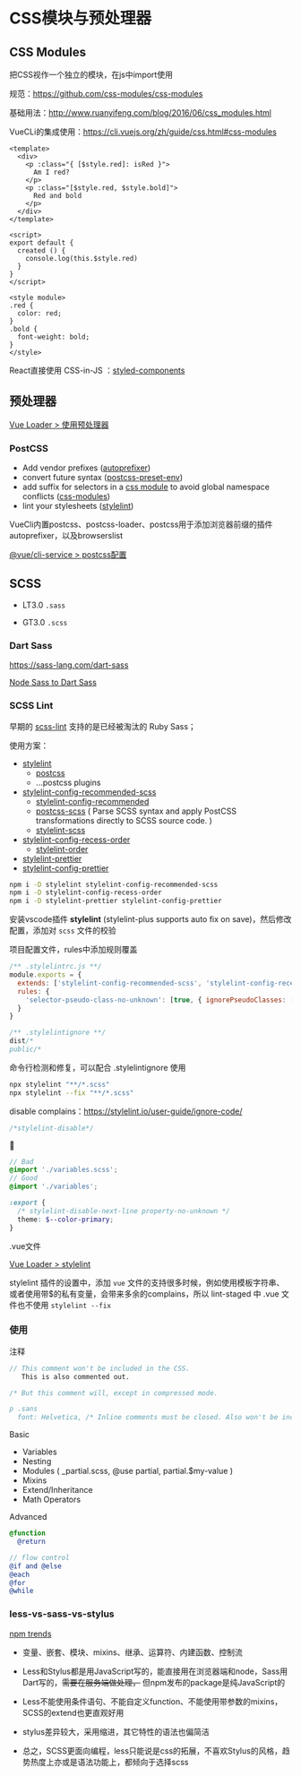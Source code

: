# CSS模块与预处理器

## CSS Modules

把CSS视作一个独立的模块，在js中import使用

规范：<https://github.com/css-modules/css-modules>

基础用法：<http://www.ruanyifeng.com/blog/2016/06/css_modules.html>

VueCLi的集成使用：<https://cli.vuejs.org/zh/guide/css.html#css-modules>

```vue
<template>
  <div>
    <p :class="{ [$style.red]: isRed }">
      Am I red?
    </p>
    <p :class="[$style.red, $style.bold]">
      Red and bold
    </p>
  </div>
</template>

<script>
export default {
  created () {
    console.log(this.$style.red)
  }
}
</script>

<style module>
.red {
  color: red;
}
.bold {
  font-weight: bold;
}
</style>
```

React直接使用 CSS-in-JS ：[styled-components](https://github.com/styled-components/styled-components)



## 预处理器

[Vue Loader > 使用预处理器](https://vue-loader.vuejs.org/zh/guide/pre-processors.html#%E4%BD%BF%E7%94%A8%E9%A2%84%E5%A4%84%E7%90%86%E5%99%A8)



### PostCSS

- Add vendor prefixes ([autoprefixer](https://github.com/postcss/autoprefixer))
- convert future syntax ([postcss-preset-env](https://github.com/csstools/postcss-preset-env))
- add suffix for selectors in a <u>css module</u> to avoid global namespace conflicts ([css-modules](https://github.com/css-modules/css-modules))
- lint your stylesheets ([stylelint](https://github.com/stylelint/stylelint))

VueCli内置postcss、postcss-loader、postcss用于添加浏览器前缀的插件autoprefixer，以及browserslist

[@vue/cli-service > postcss配置](https://github.com/vuejs/vue-cli/blob/e661a923751c2f49a24cb065b5dd5999169e86af/packages/%40vue/cli-service/lib/config/css.js#L50)



## SCSS

- LT3.0 `.sass`

- GT3.0 `.scss`

### Dart Sass

<https://sass-lang.com/dart-sass>

[Node Sass to Dart Sass](https://panjiachen.github.io/vue-element-admin-site/zh/guide/advanced/sass.html#node-sass-to-dart-sass)



### SCSS Lint

早期的 [scss-lint](https://github.com/sds/scss-lint) 支持的是已经被淘汰的 Ruby Sass；

使用方案：

- [stylelint](https://stylelint.io/)
  - [postcss](https://postcss.org/)
  - ...postcss plugins
- [stylelint-config-recommended-scss](https://www.npmjs.com/package/stylelint-config-recommended-scss)
  - [stylelint-config-recommended](https://www.npmjs.com/package/stylelint-config-recommended)
  - [postcss-scss](https://www.npmjs.com/package/postcss-scss) ( Parse SCSS syntax and apply PostCSS transformations directly to SCSS source code. )
  - [stylelint-scss](https://www.npmjs.com/package/stylelint-scss)
- [stylelint-config-recess-order](https://github.com/stormwarning/stylelint-config-recess-order)
  - [stylelint-order](https://github.com/hudochenkov/stylelint-order)
- [stylelint-prettier](https://github.com/prettier/stylelint-prettier)
- [stylelint-config-prettier](https://github.com/prettier/stylelint-config-prettier)

```sh
npm i -D stylelint stylelint-config-recommended-scss
npm i -D stylelint-config-recess-order
npm i -D stylelint-prettier stylelint-config-prettier
```

安装vscode插件 **stylelint** (stylelint-plus supports auto fix on save)，然后修改配置，添加对 `scss` 文件的校验

项目配置文件，rules中添加规则覆盖

```js
/** .stylelintrc.js **/
module.exports = {
  extends: ['stylelint-config-recommended-scss', 'stylelint-config-recess-order', 'stylelint-prettier/recommended'],
  rules: {
    'selector-pseudo-class-no-unknown': [true, { ignorePseudoClasses: ['global', 'export'] }]
  }
}
```

```js
/** .stylelintignore **/
dist/*
public/*
```

命令行检测和修复，可以配合 .stylelintignore 使用

```sh
npx stylelint "**/*.scss"
npx stylelint --fix "**/*.scss"
```

disable complains：<https://stylelint.io/user-guide/ignore-code/>

```scss
/*stylelint-disable*/
```

🌰

```scss
// Bad
@import './variables.scss';
// Good
@import './variables';

:export {
  /* stylelint-disable-next-line property-no-unknown */
  theme: $--color-primary;
}
```

.vue文件

[Vue Loader >  stylelint](https://vue-loader.vuejs.org/zh/guide/linting.html#stylelint)

stylelint 插件的设置中，添加 `vue` 文件的支持很多时候，例如使用模板字符串、或者使用带$的私有变量，会带来多余的complains，所以 lint-staged 中 .vue 文件也不使用 `stylelint --fix`



### 使用

注释

```scss
// This comment won't be included in the CSS.
   This is also commented out.

/* But this comment will, except in compressed mode.

p .sans
  font: Helvetica, /* Inline comments must be closed. Also won't be included in the CSS. */ sans-serif
```

Basic

- Variables
- Nesting
- Modules ( _partial.scss, @use partial, partial.$my-value )
- Mixins
- Extend/Inheritance
- Math Operators

Advanced	

```scss
@function
  @return

// flow control
@if and @else
@each
@for
@while
```



### less-vs-sass-vs-stylus

[npm trends](https://www.npmtrends.com/less-vs-sass-vs-stylus)

- 变量、嵌套、模块、mixins、继承、运算符、内建函数、控制流
- Less和Stylus都是用JavaScript写的，能直接用在浏览器端和node，Sass用Dart写的，~~需要在服务端做处理，~~ 但npm发布的package是纯JavaScript的

- Less不能使用条件语句、不能自定义function、不能使用带参数的mixins，SCSS的extend也更直观好用
- stylus差异较大，采用缩进，其它特性的语法也偏简洁
- 总之，SCSS更面向编程，less只能说是css的拓展，不喜欢Stylus的风格，趋势热度上亦或是语法功能上，都倾向于选择scss